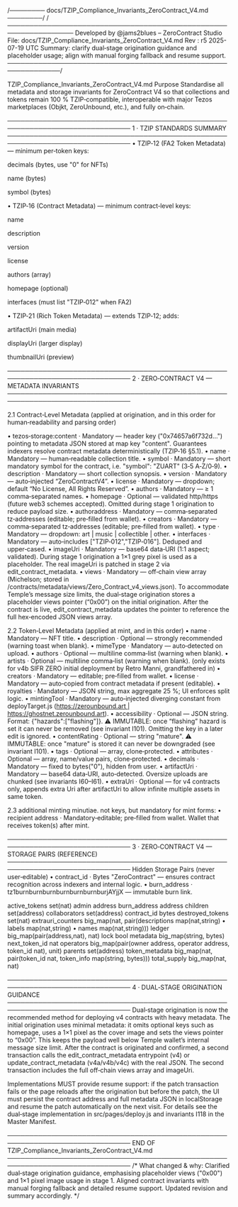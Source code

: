 /──────── docs/TZIP_Compliance_Invariants_ZeroContract_V4.md ────────/
/─────────────────────────────────────────────────────────────────
Developed by @jams2blues – ZeroContract Studio
File: docs/TZIP_Compliance_Invariants_ZeroContract_V4.md
Rev : r5 2025-07-19 UTC
Summary: clarify dual‑stage origination guidance and placeholder usage; align with manual forging fallback and resume support.
──────────────────────────────────────────────────────────────/

TZIP_Compliance_Invariants_ZeroContract_V4.md
Purpose
Standardise all metadata and storage invariants for ZeroContract V4 so that
collections and tokens remain 100 % TZIP‑compatible, interoperable with major
Tezos marketplaces (Objkt, ZeroUnbound, etc.), and fully on‑chain.

──────────────────────────────────────────────────────────────────────────────
1 · TZIP STANDARDS SUMMARY
──────────────────────────────────────────────────────────────────────────────
• TZIP‑12 (FA2 Token Metadata) — minimum per‑token keys:

decimals (bytes, use "0" for NFTs)

name (bytes)

symbol (bytes)

• TZIP‑16 (Contract Metadata) — minimum contract‑level keys:

name

description

version

license

authors (array)

homepage (optional)

interfaces (must list "TZIP‑012" when FA2)

• TZIP‑21 (Rich Token Metadata) — extends TZIP‑12; adds:

artifactUri (main media)

displayUri (larger display)

thumbnailUri (preview)

──────────────────────────────────────────────────────────────────────────────
2 · ZERO‑CONTRACT V4 — METADATA INVARIANTS
──────────────────────────────────────────────────────────────────────────────

2.1 Contract‑Level Metadata
(applied at origination, and in this order for human‑readability and parsing order)

• tezos‑storage:content · Mandatory — header key ("0x74657a6f732d…") pointing to
metadata JSON stored at map key "content". Guarantees indexers resolve
contract metadata deterministically (TZIP‑16 §5.1).
• name · Mandatory — human‑readable collection title.
• symbol · Mandatory — short mandatory symbol for the contract, i.e. "symbol": "ZUART" (3‑5 A‑Z/0‑9).
• description · Mandatory — short collection synopsis.
• version · Mandatory — auto‑injected “ZeroContractV4”.
• license · Mandatory — dropdown; default “No License, All Rights Reserved”.
• authors · Mandatory — ≥ 1 comma‑separated names.
• homepage · Optional — validated http/https (future web3 schemes accepted). Omitted during stage 1 origination to reduce payload size.
• authoraddress · Mandatory — comma‑separated tz‑addresses (editable; pre‑filled from wallet).
• creators · Mandatory — comma‑separated tz‑addresses (editable; pre‑filled from wallet).
• type · Mandatory — dropdown: art | music | collectible | other.
• interfaces · Mandatory — auto‑includes ["TZIP‑012","TZIP‑016"]. Deduped and upper‑cased.
• imageUri · Mandatory — base64 data‑URI (1:1 aspect; validated). During stage 1 origination a 1×1 grey pixel is used as a placeholder. The real imageUri is patched in stage 2 via edit_contract_metadata.
• views · Mandatory — off‑chain view array (Michelson; stored in
/contracts/metadata/views/Zero_Contract_v4_views.json). To accommodate Temple’s message size limits, the dual‑stage origination stores a placeholder views pointer (“0x00”) on the initial origination. After the contract is live, edit_contract_metadata updates the pointer to reference the full hex‑encoded JSON views array.

2.2 Token‑Level Metadata (applied at mint, and in this order)
• name · Mandatory — NFT title.
• description · Optional — strongly recommended (warning toast when blank).
• mimeType · Mandatory — auto‑detected on upload.
• authors · Optional — multiline comma‑list (warning when blank).
• artists · Optional — multiline comma‑list (warning when blank). (only exists for v4b SIFR ZERO initial deployment by Retro Manni, grandfathered in)
• creators · Mandatory — editable; pre‑filled from wallet.
• license · Mandatory — auto‑copied from contract metadata if present (editable).
• royalties · Mandatory — JSON string, max aggregate 25 %; UI enforces split logic.
• mintingTool · Mandatory — auto‑injected diverging constant from deployTarget.js (https://zerounbound.art | https://ghostnet.zerounbound.art).
• accessibility · Optional — JSON string. Format: {"hazards":["flashing"]}. ⚠ IMMUTABLE: once “flashing” hazard is set it can never be removed (see invariant I101). Omitting the key in a later edit is ignored.
• contentRating · Optional — string "mature". ⚠ IMMUTABLE: once "mature" is stored it can never be downgraded (see invariant I101).
• tags · Optional — array, clone‑protected.
• attributes · Optional — array, name/value pairs, clone‑protected.
• decimals · Mandatory — fixed to bytes("0"), hidden from user.
• artifactUri · Mandatory — base64 data‑URI, auto‑detected. Oversize uploads are chunked (see invariants I60–I61).
• extraUri · Optional — for v4 contracts only, appends extra Uri after artifactUri to allow infinite multiple assets in same token.

2.3 additional minting minutiae. not keys, but mandatory for mint forms:
• recipient address · Mandatory‑editable; pre‑filled from wallet. Wallet that receives token(s) after mint.

──────────────────────────────────────────────────────────────────────────────
3 · ZERO‑CONTRACT V4 — STORAGE PAIRS (REFERENCE)
──────────────────────────────────────────────────────────────────────────────
Hidden Storage Pairs (never user‑editable)
• contract_id · Bytes "ZeroContract" — ensures contract recognition across indexers and internal logic.
• burn_address · tz1burnburnburnburnburnburnburjAYjjX — immutable burn link.

active_tokens set(nat)
admin address
burn_address address
children set(address)
collaborators set(address)
contract_id bytes
destroyed_tokens set(nat)
extrauri_counters big_map(nat, pair(descriptions map(nat,string) • labels map(nat,string) • names map(nat,string)))
ledger big_map(pair(address,nat), nat)
lock bool
metadata big_map(string, bytes)
next_token_id nat
operators big_map(pair(owner address, operator address, token_id nat), unit)
parents set(address)
token_metadata big_map(nat, pair(token_id nat, token_info map(string, bytes)))
total_supply big_map(nat, nat)

──────────────────────────────────────────────────────────────────────────────
4 · DUAL‑STAGE ORIGINATION GUIDANCE
──────────────────────────────────────────────────────────────────────────────
Dual‑stage origination is now the recommended method for deploying v4 contracts with heavy metadata. The initial origination uses minimal metadata: it omits optional keys such as homepage, uses a 1×1 pixel as the cover image and sets the views pointer to “0x00”. This keeps the payload well below Temple wallet’s internal message size limit. After the contract is originated and confirmed, a second transaction calls the edit_contract_metadata entrypoint (v4) or update_contract_metadata (v4a/v4b/v4c) with the real JSON. The second transaction includes the full off‑chain views array and imageUri.

Implementations MUST provide resume support: if the patch transaction fails or the page reloads after the origination but before the patch, the UI must persist the contract address and full metadata JSON in localStorage and resume the patch automatically on the next visit. For details see the dual‑stage implementation in src/pages/deploy.js and invariants I118 in the Master Manifest.

──────────────────────────────────────────────────────────────────────────────
END OF TZIP_Compliance_Invariants_ZeroContract_V4.md
──────────────────────────────────────────────────────────────────────────────
/* What changed & why: Clarified dual‑stage origination guidance, emphasising placeholder views ("0x00") and 1×1 pixel image usage in stage 1. Aligned contract invariants with manual forging fallback and detailed resume support. Updated revision and summary accordingly. */